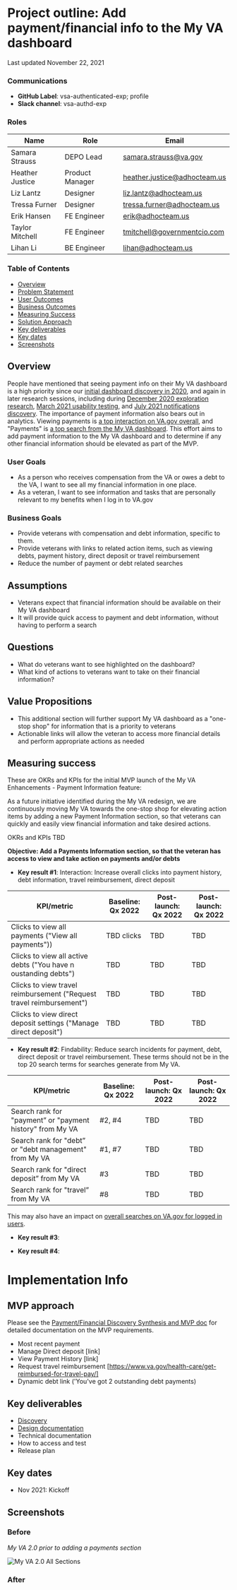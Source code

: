 # Project outline: Add payment/financial info to the My VA dashboard

Last updated November 22, 2021

### Communications

- **GitHub Label**: vsa-authenticated-exp; profile
- **Slack channel**: vsa-authd-exp

### Roles

|Name|Role|Email|
|----|----|-----|
|Samara Strauss |DEPO Lead| samara.strauss@va.gov |
|Heather Justice|Product Manager| heather.justice@adhocteam.us |
|Liz Lantz |Designer| liz.lantz@adhocteam.us |
|Tressa Furner |Designer| tressa.furner@adhocteam.us |
|Erik Hansen | FE Engineer| erik@adhocteam.us |
|Taylor Mitchell| FE Engineer|	tmitchell@governmentcio.com |
|Lihan Li | BE Engineer | lihan@adhocteam.us |

### Table of Contents

- [Overview](#overview)
- [Problem Statement](#problem-statement)
- [User Outcomes](#user-outcomes)
- [Business Outcomes](#business-outcomes)
- [Measuring Success](#measuring-success)
- [Solution Approach](#solution-approach)
- [Key deliverables](#key-deliverables)
- [Key dates](#key-dates)
- [Screenshots](#screenshots)

## Overview

People have mentioned that seeing payment info on their My VA dashboard is a high priority since our [initial dashboard discovery in 2020](https://github.com/department-of-veterans-affairs/va.gov-team/blob/master/products/identity-personalization/my-va/2.0-redesign/discovery-and-research/user-research/findings-summary.md#for-those-interested-in-education-benefits-gi-bill-balance-and-payment-information-was-most-important), and again in later research sessions, including during [December 2020 exploration research](https://github.com/department-of-veterans-affairs/va.gov-team/blob/master/products/identity-personalization/my-va/2.0-redesign/product/Research/MyVA-research-findings.md#additional-insights), [March 2021 usability testing](https://github.com/department-of-veterans-affairs/va.gov-team/blob/master/products/identity-personalization/my-va/2.0-redesign/product/Research%20V2/MyVA2-research-findings.md#features-users-expected-to-see-that-were-missing), and [July 2021 notifications discovery](https://github.com/department-of-veterans-affairs/va.gov-team/blob/master/products/identity-personalization/my-va/2.0-redesign/discovery-and-research/user-research/findings-summary.md#for-those-interested-in-education-benefits-gi-bill-balance-and-payment-information-was-most-important). The importance of payment information also bears out in analytics. Viewing payments is [a top interaction on VA.gov overall](https://analytics.google.com/analytics/web/#/report/content-event-events/a50123418w177519031p184624291/_u.date00=20201122&_u.date01=20211121&explorer-table.plotKeys=%5B%5D&explorer-table.rowCount=50&_r.drilldown=analytics.eventCategory:Interactions/), and "Payments" is  [a top search from the My VA dashboard](https://github.com/department-of-veterans-affairs/va.gov-team/blob/master/products/identity-personalization/my-va/product/post-2.0-redesign-analytics.md#searches). This effort aims to add payment information to the My VA dashboard and to determine if any other financial information should be elevated as part of the MVP.


### User Goals
- As a person who receives compensation from the VA or owes a debt to the VA, I want to see all my financial information in one place.
- As a veteran, I want to see information and tasks that are personally relevant to my benefits when I log in to VA.gov


### Business Goals
- Provide veterans with compensation and debt information, specific to them.
- Provide veterans with links to related action items, such as viewing debts, payment history, direct deposit or travel reimbursement
- Reduce the number of payment or debt related searches


## Assumptions
- Veterans expect that financial information should be available on their My VA dashboard
- It will provide quick access to payment and debt information, without having to perform a search

## Questions
- What do veterans want to see highlighted on the dashboard?
- What kind of actions to veterans want to take on their financial information?

## Value Propositions
- This additional section will further support My VA dashboard as a "one-stop shop" for information that is a priority to veterans
- Actionable links will allow the veteran to access more financial details and perform appropriate actions as needed

## Measuring success

These are OKRs and KPIs for the initial MVP launch of the My VA Enhancements - Payment Information feature:

As a future initiative identified during the My VA redesign, we are continuously moving My VA towards the one-stop shop for elevating action items by adding a new Payment Information section, so that veterans can quickly and easily view financial information and take desired actions. 

OKRs and KPIs TBD

**Objective: Add a Payments Information section, so that the veteran has access to view and take action on payments and/or debts**

- **Key result #1**: Interaction: Increase overall clicks into payment history, debt information, travel reimbursement, direct deposit

|KPI/metric|Baseline: Qx 2022|Post-launch: Qx 2022| Post-launch: Qx 2022|
|----------|-------------|---------------|-------------------|
|Clicks to view all payments ("View all payments"))| TBD clicks|TBD|TBD|
|Clicks to view all active debts ("You have n oustanding debts")| TBD|TBD|TBD|
|Clicks to view travel reimbursement ("Request travel reimbursement")| TBD|TBD|TBD|
|Clicks to view direct deposit settings ("Manage direct deposit")| TBD|TBD|TBD|



- **Key result #2**: Findability: Reduce search incidents for payment, debt, direct deposit or travel reimbursement.  These terms should not be in the top 20 search terms for searches generate from My VA.

|KPI/metric|Baseline: Qx 2022|Post-launch: Qx 2022| Post-launch: Qx 2022|
|----------|-------------|---------------|-------------------|
|Search rank for "payment” or "payment history" from My VA| #2, #4|TBD|TBD|
|Search rank for "debt” or "debt management" from My VA| #1, #7|TBD|TBD|
|Search rank for "direct deposit” from My VA| #3|TBD|TBD|
|Search rank for "travel” from My VA| #8|TBD|TBD|

This may also have an impact on [overall searches on VA.gov for logged in users](https://analytics.google.com/analytics/web/?authuser=0#/report/content-site-search-search-terms/a50123418w177519031p184624291/&explorer-table.plotKeys=%5B%5D&explorer-table.rowCount=25&_.useg=user8twPUpCZT8qMEc9RwdXoUg/).


- **Key result #3**: 



- **Key result #4**: 



# Implementation Info

## MVP approach
Please see the [Payment/Financial Discovery Synthesis and MVP doc](https://github.com/department-of-veterans-affairs/va.gov-team/blob/master/products/identity-personalization/my-va/payment-history/discovery-and-research/payment-discovery-synthesis.md) for detailed documentation on the MVP requirements.
- Most recent payment
- Manage Direct deposit [link]
- View Payment History [link]
- Request travel reimbursement [https://www.va.gov/health-care/get-reimbursed-for-travel-pay/]
- Dynamic debt link ('You've got 2 outstanding debt payments)

## Key deliverables

- [Discovery](https://github.com/department-of-veterans-affairs/va.gov-team/tree/master/products/identity-personalization/my-va/payment-history/discovery-and-research)
- [Design documentation](https://app.mural.co/t/vsa8243/m/vsa8243/1638553268085/b0514c6d027e35eb98f636fa3c614872dd14b8a2?sender=u5ad49c107baa41137f271007) 
- Technical documentation
- How to access and test
- Release plan

## Key dates

- Nov 2021: Kickoff

## Screenshots

### Before

*My VA 2.0 prior to adding a payments section*

![My VA 2.0 All Sections](https://github.com/department-of-veterans-affairs/va.gov-team/blob/master/products/identity-personalization/my-va/2.0-redesign/design-ia/assets/My%20VA%202.0_Desktop_%20All%20sections.jpg)

### After
